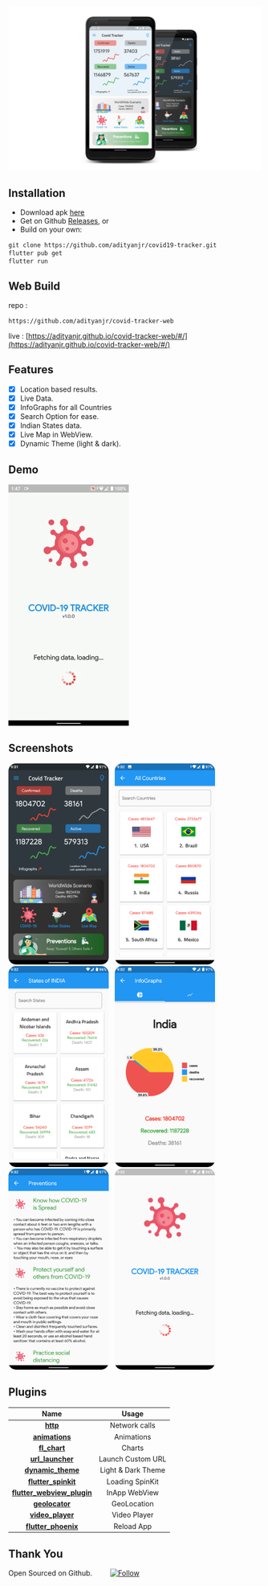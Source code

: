 ![covid19-tracker](https://github.com/adityanjr/covid19-tracker/blob/master/assets/screenshot/main.png)

## Installation

- Download apk [here](https://github.com/adityanjr/covid19-tracker/releases/download/v1.1.0/app-release.apk)
- Get on Github [Releases](https://github.com/adityanjr/covid19-tracker/releases/tag/v1.1.0), or
- Build on your own:

```
git clone https://github.com/adityanjr/covid19-tracker.git
flutter pub get
flutter run

```
## Web Build

repo :
```
https://github.com/adityanjr/covid-tracker-web
```
live : 
[https://adityanjr.github.io/covid-tracker-web/#/](https://adityanjr.github.io/covid-tracker-web/#/)

## Features

- [x] Location based results.
- [x] Live Data.
- [x] InfoGraphs for all Countries
- [x] Search Option for ease.
- [x] Indian States data.
- [x] Live Map in WebView.
- [x] Dynamic Theme (light & dark).

## Demo

![demo-app](https://github.com/adityanjr/covid19-tracker/blob/master/assets/screenshot/demo.gif)

## Screenshots

<p>
<img src="https://github.com/adityanjr/covid19-tracker/blob/master/assets/screenshot/1.png" width="200" style="border-radius: 15px">
&nbsp;
<img src="https://github.com/adityanjr/covid19-tracker/blob/master/assets/screenshot/2.png" width="200" style="border-radius: 15px">
&nbsp;
<img src="https://github.com/adityanjr/covid19-tracker/blob/master/assets/screenshot/3.png" width="200" style="border-radius: 15px">
&nbsp;
<img src="https://github.com/adityanjr/covid19-tracker/blob/master/assets/screenshot/4.png" width="200" style="border-radius: 15px">
&nbsp;
<img src="https://github.com/adityanjr/covid19-tracker/blob/master/assets/screenshot/5.png" width="200" style="border-radius: 15px">
&nbsp;
<img src="https://github.com/adityanjr/covid19-tracker/blob/master/assets/screenshot/6.png" width="200" style="border-radius: 15px">
</p>

## Plugins

|                                     Name                                      |       Usage        |
| :---------------------------------------------------------------------------: | :----------------: |
|                   [**http**](https://pub.dev/packages/http)                   |   Network calls    |
|             [**animations**](https://pub.dev/packages/animations)             |     Animations     |
|               [**fl_chart**](https://pub.dev/packages/fl_chart)               |       Charts       |
|           [**url_launcher**](https://pub.dev/packages/url_launcher)           | Launch Custom URL  |
|          [**dynamic_theme**](https://pub.dev/packages/dynamic_theme)          | Light & Dark Theme |
|        [**flutter_spinkit**](https://pub.dev/packages/flutter_spinkit)        |  Loading SpinKit   |
| [**flutter_webview_plugin**](https://pub.dev/packages/flutter_webview_plugin) |   InApp WebView    |
|             [**geolocator**](https://pub.dev/packages/geolocator)             |    GeoLocation     |
|           [**video_player**](https://pub.dev/packages/video_player)           |    Video Player    |
|        [**flutter_phoenix**](https://pub.dev/packages/flutter_phoenix)        |     Reload App     |

## Thank You

Open Sourced on Github. &nbsp; &nbsp; &nbsp; &nbsp; [![Follow](https://img.shields.io/github/followers/adityanjr?label=Follow&style=social)](https://github.com/ZekariyasT)

